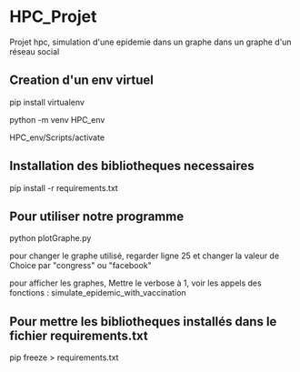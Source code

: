 # HPC_Projet
Projet hpc, simulation d'une epidemie dans un graphe dans un graphe d'un réseau social



## Creation d'un env virtuel
pip install virtualenv

python -m venv HPC_env

HPC_env/Scripts/activate

## Installation des bibliotheques necessaires

pip install -r requirements.txt


## Pour utiliser notre programme
python plotGraphe.py

pour changer le graphe utilisé, regarder ligne 25 et changer la valeur de Choice par "congress" ou "facebook"


pour afficher les graphes, Mettre le verbose à 1, voir les appels des fonctions : simulate_epidemic_with_vaccination











## Pour mettre les bibliotheques installés dans le fichier requirements.txt
pip freeze > requirements.txt